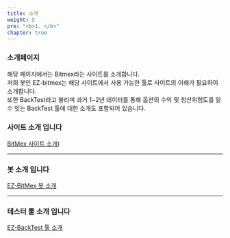 ```yaml
---
title: 소개
weight: 5
pre: "<b>1. </b>"
chapter: true
---
```


### 소개페이지

해당 페이지에서는 Bitmex라는 사이트를 소개합니다.</br>
저희 봇인 EZ-bitmex는 해당 사이트에서 사용 가능한 툴로 사이트의 이해가 필요하여 소개합니다.</br>
또한 BackTest라고 불리며 과거 1~2년 데이터를 통해 옵션의 수익 및 청산위험도를 알수 잇는 BackTest 툴에 대한 소개도 포함되어 있습니다.


### 사이트 소개 입니다

[BitMex 사이트 소개](/1_intro/1_bitmex/))

---

### 봇 소개 입니다

[EZ-BitMex 봇 소개](1_intro/2_bot/)

---

### 테스터 툴 소개 입니다

[EZ-BackTest 툴 소개](1_intro/3_tool/)